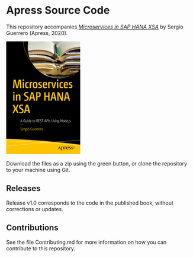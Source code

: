 # Apress Source Code

This repository accompanies [*Microservices in SAP HANA XSA*](https://www.apress.com/9781484261170) by Sergio Guerrero (Apress, 2020).

[comment]: #cover
![Cover image](9781484261170.jpg)

Download the files as a zip using the green button, or clone the repository to your machine using Git.

## Releases

Release v1.0 corresponds to the code in the published book, without corrections or updates.

## Contributions

See the file Contributing.md for more information on how you can contribute to this repository.